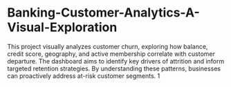 # Banking-Customer-Analytics-A-Visual-Exploration
This project visually analyzes customer churn, exploring how balance, credit score, geography, and active membership correlate with customer departure. The dashboard aims to identify key drivers of attrition and inform targeted retention strategies.  By understanding these patterns, businesses can proactively address at-risk customer segments. 1 

